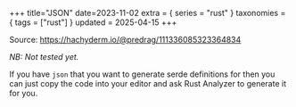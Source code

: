 +++
title="JSON"
date=2023-11-02
extra = { series = "rust" }
taxonomies = { tags = ["rust"] }
updated = 2025-04-15
+++

Source: <https://hachyderm.io/@predrag/111336085323364834>

_NB: Not tested yet._

If you have `json` that you want to generate serde definitions for then you can just copy the code into your editor and ask Rust Analyzer to generate it for you.
